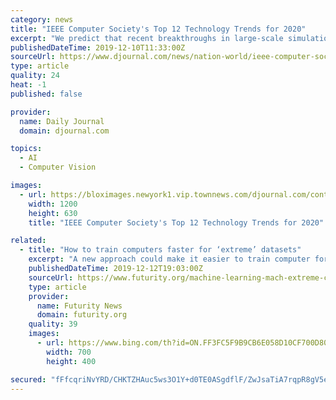 ```yaml
---
category: news
title: "IEEE Computer Society's Top 12 Technology Trends for 2020"
excerpt: "We predict that recent breakthroughs in large-scale simulations, deep reinforcement learning, and computer vision, collectively will bring forth a basic level of cognitive abilities to robots that will lead to significant improvements in robotic applications over the next few years.AI/ML applied to cybersecurity. Cybersecurity is one of the key ..."
publishedDateTime: 2019-12-10T11:33:00Z
sourceUrl: https://www.djournal.com/news/nation-world/ieee-computer-society-s-top-technology-trends-for/article_773fda51-1088-502d-ad0c-6810a0008dca.html
type: article
quality: 24
heat: -1
published: false

provider:
  name: Daily Journal
  domain: djournal.com

topics:
  - AI
  - Computer Vision

images:
  - url: https://bloximages.newyork1.vip.townnews.com/djournal.com/content/tncms/custom/image/c4931bce-e1a3-11e6-b934-53284b68f006.jpg
    width: 1200
    height: 630
    title: "IEEE Computer Society's Top 12 Technology Trends for 2020"

related:
  - title: "How to train computers faster for ‘extreme’ datasets"
    excerpt: "A new approach could make it easier to train computer for “extreme classification problems” like speech translation and answering general questions, researchers say. The divide-and-conquer approach to machine learning can slash the time and computational resources required. Online shoppers typically string together a few words to search for ..."
    publishedDateTime: 2019-12-12T19:03:00Z
    sourceUrl: https://www.futurity.org/machine-learning-mach-extreme-classification-problems-2231872/
    type: article
    provider:
      name: Futurity News
      domain: futurity.org
    quality: 39
    images:
      - url: https://www.bing.com/th?id=ON.FF3FC5F9B9CB6E058D10CF700D800115
        width: 700
        height: 400

secured: "fFfcqriNvYRD/CHKTZHAuc5ws3O1Y+d0TE0ASgdflF/ZwJsaTiA7rqpR8gV5eznjT0PrD3vFgt6/e7T8/VPdUK+ZVBaAanP2z6jG5zR8AU+kvLZjHgEtlPWt7p4piveO61hSj30cTqzMf893XjDPOtaZaHmONLOouI24nCgoKxf6E3Ds3BDOIJBwutW/6i9a+fIVXldSXxTpTxNZz0gfQ6qX/2A0vXTZh1DazrOd0mqQGmMiG8Wqk5XKCBs3uwPczEe1B0zzcMsOW3klCb0FGQ==;blF/+28CREuudKTIk/m+XQ=="
---
```


